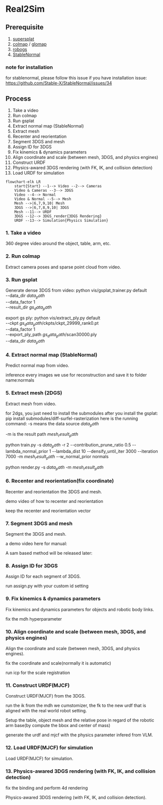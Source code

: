 # Real2Sim

## Prerequisite
1. [supersplat](https://github.com/playcanvas/supersplat)
2. [colmap](https://colmap.github.io/) / [glomap](https://github.com/colmap/glomap)
3. [robogs](https://github.com/louhz/robogs)
4. [StableNormal](https://github.com/Stable-X/StableNormal)


### note for installation
for stablenormal, please follow this issue if you have installation issue: https://github.com/Stable-X/StableNormal/issues/34



## Process
1. Take a video
2. Run colmap
3. Run gsplat
4. Extract normal map (StableNormal)
5. Extract mesh 
6. Recenter and reorientation
7. Segment 3DGS and mesh
8. Assign ID for 3DGS
9. Fix kinemics & dynamics parameters
10. Align coordinate and scale (between mesh, 3DGS, and physics engines)
11. Construct URDF
12. Physics-awared 3DGS rendering (with FK, IK, and collision detection)
13. Load URDF for simulation

```{mermaid}
flowchart-elk LR
    start{Start} --1--> Video --2--> Cameras
    Video & Cameras --3--> 3DGS
    Video --4--> Normal
    Video & Normal --5--> Mesh
    Mesh -->|6,7,9,10| Mesh
    3DGS -->|6,7,8,9,10| 3DGS
    Mesh --11--> URDF
    3DGS --12--> 3DGS_render{3DGS Rendering}
    URDF --13--> Simulation{Physics Simulation}
```

### 1. Take a video
360 degree video around the object, table, arm, etc.

### 2. Run colmap
Extract camera poses and sparse point cloud from video.

### 3. Run gsplat
Generate dense 3DGS from video:
python vis/gsplat_trainer.py default \
    --data_dir $data_path$ \
    --data_factor 1 \
    --result_dir $gs_data_path$

export gs ply:
python vis/extract_ply.py default \
    --ckpt  $gs_data_path$/ckpts/ckpt_29999_rank0.pt \
    --data_factor 1 \
    --export_ply_path  $gs_data_path$/scan30000.ply \
    --data_dir $data_path$
    
### 4. Extract normal map (StableNormal)
Predict normal map from video.

inference every images we use for reconstruction and save it to folder name:normals

### 5. Extract mesh (2DGS)
Extract mesh from video.

for 2dgs, you just need to install the submodules after you install the gsplat: pip install submodules/diff-surfel-rasterization
here is the running command: 
-s means the data source $data_path$

-m is the result path $mesh_result_path$

python train.py -s  $data_path$  -r 2  --contribution_prune_ratio 0.5 --lambda_normal_prior 1 --lambda_dist 10 --densify_until_iter 3000 --iteration 7000  -m $mesh_result_path$ --w_normal_prior normals


python render.py -s  $data_path$ -m $mesh_result_path$

### 6. Recenter and reorientation(fix coordinate)
Recenter and reorientation the 3DGS and mesh.

demo video of how to recenter and reorientation 

keep the recenter and reorientation vector 

### 7. Segment 3DGS and mesh
Segment the 3DGS and mesh.


a demo video here for manual:


A sam based method will be released later: 


### 8. Assign ID for 3DGS
Assign ID for each segment of 3DGS.

run assign.py with your custom id setting

### 9. Fix kinemics & dynamics parameters
Fix kinemics and dynamics parameters for objects and robotic body links.

fix the mdh hyperparameter


### 10. Align coordinate and scale (between mesh, 3DGS, and physics engines)
Align the coordinate and scale (between mesh, 3DGS, and physics engines).

fix the coordinate and scale(normally it is automatic)

run icp for the scale registration

### 11. Construct URDF(MJCF)
Construct URDF(MJCF) from the 3DGS.

run the ik from the mdh we cumstomizer, the fk to the new urdf that is aligned with the real world robot setting.

Setup the table, object mesh and the relative pose in regard of the robotic arm base(by compute the bbox and center of mass)

generate the urdf and mjcf with the physics parameter infered from VLM.


### 12. Load URDF(MJCF) for simulation
Load URDF(MJCF) for simulation.


### 13. Physics-awared 3DGS rendering (with FK, IK, and collision detection)

fix the binding and perform 4d rendering 

Physics-awared 3DGS rendering (with FK, IK, and collision detection).


